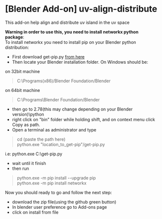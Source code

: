 # [Blender Add-on] uv-align-distribute
This add-on help align and distribute uv island in the uv space

**Warning in order to use this, you need to install networkx python package**:  
To install networkx you need to install pip on your Blender python distribution:
- First download get-pip.py [from here](https://pip.pypa.io/en/stable/installing/)
- Then locate your Blender installation folder. On Windows should be:

on 32bit machine
> C:\Programs(x86)/Blender Foundation/Blender

on 64bit machine
> C:\Programs\Blender Foundation/Blender

- then go to 2.78(this may change depending on your Blender version)\python
- right click on "bin" folder while holding shift, and on context menu click Copy as path.
- Open a terminal as administrator and type
 > cd (paste the path here)  
 > python.exe "location_to_get-pip"/get-pip.py

 i.e: python.exe C:\get-pip.py
- wait until it finish
- then run

 > python.exe -m pip install --upgrade pip  
 > python.exe -m pip install networkx


Now you should ready to go and follow the next step:

  * download the zip file(using the github green button)  
  * In blender user preference go to Add-ons page  
  * click on install from file  
